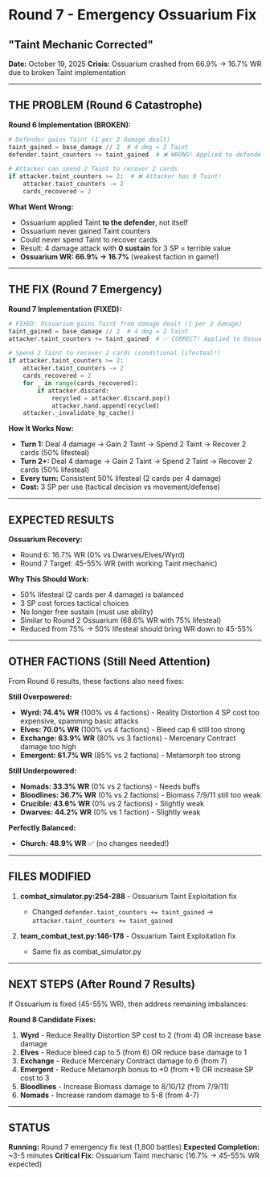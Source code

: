 # Round 7 - Emergency Ossuarium Fix
## "Taint Mechanic Corrected"

**Date:** October 19, 2025
**Crisis:** Ossuarium crashed from 66.9% → 16.7% WR due to broken Taint implementation

---

## THE PROBLEM (Round 6 Catastrophe)

**Round 6 Implementation (BROKEN):**
```python
# Defender gains Taint (1 per 2 damage dealt)
taint_gained = base_damage // 2  # 4 dmg = 2 Taint
defender.taint_counters += taint_gained  # ❌ WRONG! Applied to defender

# Attacker can spend 2 Taint to recover 2 cards
if attacker.taint_counters >= 2:  # ❌ Attacker has 0 Taint!
    attacker.taint_counters -= 2
    cards_recovered = 2
```

**What Went Wrong:**
- Ossuarium applied Taint **to the defender**, not itself
- Ossuarium never gained Taint counters
- Could never spend Taint to recover cards
- Result: 4 damage attack with **0 sustain** for 3 SP = terrible value
- **Ossuarium WR: 66.9% → 16.7%** (weakest faction in game!)

---

## THE FIX (Round 7 Emergency)

**Round 7 Implementation (FIXED):**
```python
# FIXED: Ossuarium gains Taint from damage dealt (1 per 2 damage)
taint_gained = base_damage // 2  # 4 dmg = 2 Taint
attacker.taint_counters += taint_gained  # ✅ CORRECT! Applied to Ossuarium

# Spend 2 Taint to recover 2 cards (conditional lifesteal!)
if attacker.taint_counters >= 2:
    attacker.taint_counters -= 2
    cards_recovered = 2
    for _ in range(cards_recovered):
        if attacker.discard:
            recycled = attacker.discard.pop()
            attacker.hand.append(recycled)
    attacker._invalidate_hp_cache()
```

**How It Works Now:**
- **Turn 1:** Deal 4 damage → Gain 2 Taint → Spend 2 Taint → Recover 2 cards (50% lifesteal)
- **Turn 2+:** Deal 4 damage → Gain 2 Taint → Spend 2 Taint → Recover 2 cards (50% lifesteal)
- **Every turn:** Consistent 50% lifesteal (2 cards per 4 damage)
- **Cost:** 3 SP per use (tactical decision vs movement/defense)

---

## EXPECTED RESULTS

**Ossuarium Recovery:**
- Round 6: 16.7% WR (0% vs Dwarves/Elves/Wyrd)
- Round 7 Target: 45-55% WR (with working Taint mechanic)

**Why This Should Work:**
- 50% lifesteal (2 cards per 4 damage) is balanced
- 3 SP cost forces tactical choices
- No longer free sustain (must use ability)
- Similar to Round 2 Ossuarium (68.6% WR with 75% lifesteal)
- Reduced from 75% → 50% lifesteal should bring WR down to 45-55%

---

## OTHER FACTIONS (Still Need Attention)

From Round 6 results, these factions also need fixes:

**Still Overpowered:**
- **Wyrd: 74.4% WR** (100% vs 4 factions) - Reality Distortion 4 SP cost too expensive, spamming basic attacks
- **Elves: 70.0% WR** (100% vs 4 factions) - Bleed cap 6 still too strong
- **Exchange: 63.9% WR** (80% vs 3 factions) - Mercenary Contract damage too high
- **Emergent: 61.7% WR** (85% vs 2 factions) - Metamorph too strong

**Still Underpowered:**
- **Nomads: 33.3% WR** (0% vs 2 factions) - Needs buffs
- **Bloodlines: 36.7% WR** (0% vs 2 factions) - Biomass 7/9/11 still too weak
- **Crucible: 43.6% WR** (0% vs 2 factions) - Slightly weak
- **Dwarves: 44.2% WR** (0% vs 1 faction) - Slightly weak

**Perfectly Balanced:**
- **Church: 48.9% WR** ✅ (no changes needed!)

---

## FILES MODIFIED

1. **combat_simulator.py:254-288** - Ossuarium Taint Exploitation fix
   - Changed `defender.taint_counters += taint_gained` → `attacker.taint_counters += taint_gained`

2. **team_combat_test.py:146-178** - Ossuarium Taint Exploitation fix
   - Same fix as combat_simulator.py

---

## NEXT STEPS (After Round 7 Results)

If Ossuarium is fixed (45-55% WR), then address remaining imbalances:

**Round 8 Candidate Fixes:**
1. **Wyrd** - Reduce Reality Distortion SP cost to 2 (from 4) OR increase base damage
2. **Elves** - Reduce bleed cap to 5 (from 6) OR reduce base damage to 1
3. **Exchange** - Reduce Mercenary Contract damage to 6 (from 7)
4. **Emergent** - Reduce Metamorph bonus to +0 (from +1) OR increase SP cost to 3
5. **Bloodlines** - Increase Biomass damage to 8/10/12 (from 7/9/11)
6. **Nomads** - Increase random damage to 5-8 (from 4-7)

---

## STATUS

**Running:** Round 7 emergency fix test (1,800 battles)
**Expected Completion:** ~3-5 minutes
**Critical Fix:** Ossuarium Taint mechanic (16.7% → 45-55% WR expected)
